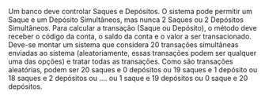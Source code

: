 Um banco deve controlar Saques e Depósitos.
O sistema pode permitir um Saque e um Depósito Simultâneos, mas nunca 2 Saques ou 2
Depósitos Simultâneos. Para calcular a transação (Saque ou Depósito), o método deve
receber o código da conta, o saldo da conta e o valor a ser transacionado. Deve-se montar
um sistema que considera 20 transações simultâneas enviadas ao sistema (aleatoriamente,
essas transações podem ser qualquer uma das opções) e tratar todas as transações. Como
são transações aleatórias, podem ser 20 saques e 0 depósitos ou 19 saques e 1 depósito ou
18 saques e 2 depósitos ou .... ou 1 saque e 19 depósitos ou 0 saque e 20 depósitos.
